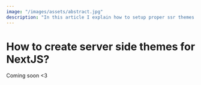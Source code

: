 ```yaml
---
image: "/images/assets/abstract.jpg"
description: "In this article I explain how to setup proper ssr themes for NextJS without FODT (Flash Of Default Theme) and other common problems when dealing with themes. It also integrates well with custom themes and does not rely on any library at all (although I use tailwind for preference)."
---
```


# How to create server side themes for NextJS?

Coming soon <3
